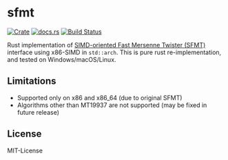 sfmt
=====

[![Crate](http://meritbadge.herokuapp.com/sfmt)](https://crates.io/crates/sfmt)
[![docs.rs](https://docs.rs/sfmt/badge.svg)](https://docs.rs/sfmt)
[![Build Status](https://travis-ci.org/termoshtt/rust-sfmt.svg?branch=master)](https://travis-ci.org/termoshtt/rust-sfmt)

Rust implementation of [SIMD-oriented Fast Mersenne Twister (SFMT)] interface using x86-SIMD in `std::arch`.
This is pure rust re-implementation, and tested on Windows/macOS/Linux.

[SIMD-oriented Fast Mersenne Twister (SFMT)]: http://www.math.sci.hiroshima-u.ac.jp/~m-mat/MT/SFMT/

Limitations
------------

- Supported only on x86 and x86_64 (due to original SFMT)
- Algorithms other than MT19937 are not supported (may be fixed in future release)

License
--------
MIT-License
